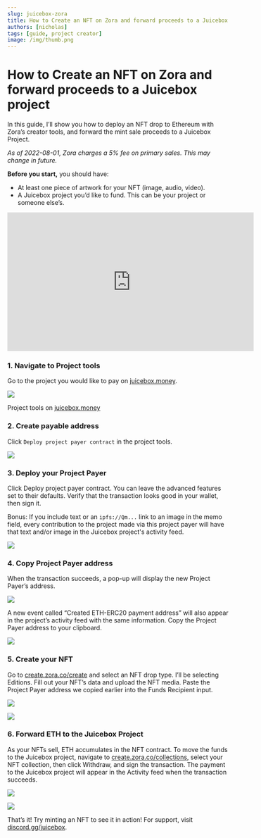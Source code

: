 ```yaml
---
slug: juicebox-zora
title: How to Create an NFT on Zora and forward proceeds to a Juicebox project
authors: [nicholas]
tags: [guide, project creator]
image: /img/thumb.png
---
```


# How to Create an NFT on Zora and forward proceeds to a Juicebox project

In this guide, I’ll show you how to deploy an NFT drop to Ethereum with Zora’s creator tools, and forward the mint sale proceeds to a Juicebox Project.

*As of 2022-08-01, Zora charges a 5% fee on primary sales. This may change in future.*

**Before you start,** you should have:
- At least one piece of artwork for your NFT (image, audio, video).
- A Juicebox project you’d like to fund. This can be your project or someone else’s.

<iframe width="560" height="315" src="https://www.youtube.com/embed/Ss35n_eZwj4" title="YouTube video player" frameborder="0" allow="accelerometer; autoplay; clipboard-write; encrypted-media; gyroscope; picture-in-picture" allowfullscreen></iframe>

### 1. Navigate to Project tools
Go to the project you would like to pay on [juicebox.money](http://juicebox.money).
    
![](Untitled.png)
<p class="subtitle">Project tools on <a href="https://juicebox.money">juicebox.money</a></p>
    

### 2. Create payable address
Click `Deploy project payer contract` in the project tools.

![](Untitled1.png)

### 3. Deploy your Project Payer
Click Deploy project payer contract. You can leave the advanced features set to their defaults. Verify that the transaction looks good in your wallet, then sign it.
    
Bonus: If you include text or an `ipfs://Qm...` link to an image in the memo field, every contribution to the project made via this project payer will have that text and/or image in the Juicebox project's activity feed.
    

![](Untitled2.png)

### 4. Copy Project Payer address
When the transaction succeeds, a pop-up will display the new Project Payer’s address.

![](Untitled3.png)

A new event called “Created ETH-ERC20 payment address” will also appear in the project’s activity feed with the same information. Copy the Project Payer address to your clipboard.

![](Untitled4.png)

### 5. Create your NFT
Go to [create.zora.co/create](https://create.zora.co/create) and select an NFT drop type. I’ll be selecting Editions. Fill out your NFT’s data and upload the NFT media. Paste the Project Payer address we copied earlier into the Funds Recipient input. 

![](Untitled5.png)

![](Untitled6.png)

### 6. Forward ETH to the Juicebox Project
As your NFTs sell, ETH accumulates in the NFT contract. To move the funds to the Juicebox project, navigate to [create.zora.co/collections](http://create.zora.co/collections), select your NFT collection, then click Withdraw, and sign the transaction. The payment to the Juicebox project will appear in the Activity feed when the transaction succeeds.

![](Untitled7.png)

![](Untitled8.png)

That’s it! Try minting an NFT to see it in action! For support, visit [discord.gg/juicebox](http://discord.gg/juicebox).
